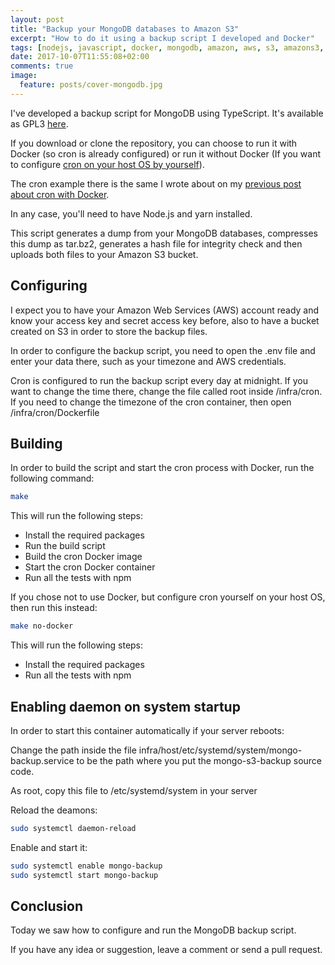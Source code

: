 ```yaml
---
layout: post
title: "Backup your MongoDB databases to Amazon S3"
excerpt: "How to do it using a backup script I developed and Docker"
tags: [nodejs, javascript, docker, mongodb, amazon, aws, s3, amazons3, backup, cron]
date: 2017-10-07T11:55:08+02:00
comments: true
image:
  feature: posts/cover-mongodb.jpg
---
```


I've developed a backup script for MongoDB using TypeScript. It's available as GPL3 [here](https://github.com/jonathas/mongo-s3-backup).

If you download or clone the repository, you can choose to run it with Docker (so cron is already configured) or run it without Docker (If you want to configure [cron on your host OS by yourself](https://corenominal.org/2016/05/12/howto-setup-a-crontab-file/)).

The cron example there is the same I wrote about on my [previous post about cron with Docker](https://jonathas.com/scheduling-tasks-with-cron-on-docker/).

In any case, you'll need to have Node.js and yarn installed.

This script generates a dump from your MongoDB databases, compresses this dump as tar.bz2, generates a hash file for integrity check and then uploads both files to your Amazon S3 bucket.

## Configuring

I expect you to have your Amazon Web Services (AWS) account ready and know your access key and secret access key before, also to have a bucket created on S3 in order to store the backup files.

In order to configure the backup script, you need to open the .env file and enter your data there, such as your timezone and AWS credentials.

Cron is configured to run the backup script every day at midnight. If you want to change the time there, change the file called root inside /infra/cron. If you need to change the timezone of the cron container, then open /infra/cron/Dockerfile

## Building

In order to build the script and start the cron process with Docker, run the following command:

```bash
make
```

This will run the following steps:

- Install the required packages
- Run the build script
- Build the cron Docker image
- Start the cron Docker container
- Run all the tests with npm

If you chose not to use Docker, but configure cron yourself on your host OS, then run this instead:

```bash
make no-docker
```

This will run the following steps:

- Install the required packages
- Run all the tests with npm

## Enabling daemon on system startup

In order to start this container automatically if your server reboots:

Change the path inside the file infra/host/etc/systemd/system/mongo-backup.service to be the path where you put the mongo-s3-backup source code.

As root, copy this file to /etc/systemd/system in your server

Reload the deamons:
```bash
sudo systemctl daemon-reload
```

Enable and start it:

```bash
sudo systemctl enable mongo-backup
sudo systemctl start mongo-backup
```

## Conclusion

Today we saw how to configure and run the MongoDB backup script. 

If you have any idea or suggestion, leave a comment or send a pull request.
